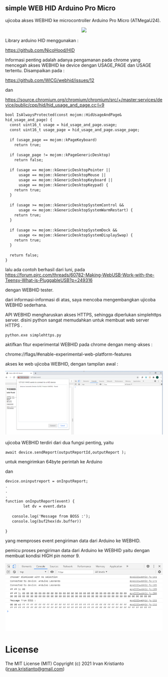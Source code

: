 ## simple WEB HID Arduino Pro Micro 



ujicoba akses WEBHID ke microcontroller Arduino Pro Micro (ATMegaU24).


<p align="center">
  <img src="img/Arduino.png">
</p>


Library arduino HID menggunakan :

https://github.com/NicoHood/HID

Informasi penting adalah adanya pengamanan pada chrome yang mencegah akses WEBHID ke device
dengan USAGE_PAGE dan USAGE tertentu. Disampaikan pada :


https://github.com/WICG/webhid/issues/12

dan 

https://source.chromium.org/chromium/chromium/src/+/master:services/device/public/cpp/hid/hid_usage_and_page.cc;l=9

```
bool IsAlwaysProtected(const mojom::HidUsageAndPage& hid_usage_and_page) {
  const uint16_t usage = hid_usage_and_page.usage;
  const uint16_t usage_page = hid_usage_and_page.usage_page;

  if (usage_page == mojom::kPageKeyboard)
    return true;

  if (usage_page != mojom::kPageGenericDesktop)
    return false;

  if (usage == mojom::kGenericDesktopPointer ||
      usage == mojom::kGenericDesktopMouse ||
      usage == mojom::kGenericDesktopKeyboard ||
      usage == mojom::kGenericDesktopKeypad) {
    return true;
  }

  if (usage >= mojom::kGenericDesktopSystemControl &&
      usage <= mojom::kGenericDesktopSystemWarmRestart) {
    return true;
  }

  if (usage >= mojom::kGenericDesktopSystemDock &&
      usage <= mojom::kGenericDesktopSystemDisplaySwap) {
    return true;
  }

  return false;
}
```

lalu ada contoh berhasil dari luni, pada
https://forum.pjrc.com/threads/60782-Making-WebUSB-Work-with-the-Teensy-What-is-PluggableUSB?p=249316

dengan WEBHID tester.

dari informasi-informasi di atas, saya mencoba mengembangkan ujicoba WEBHID sederhana.

API WEBHID mengharuskan akses HTTPS, sehingga diperlukan simplehttps server. 
disini python sangat memudahkan untuk membuat web server HTTPS .

```
python.exe simplehttps.py
```

aktifkan fitur experimental WEBHID pada chrome dengan meng-akses :

chrome://flags/#enable-experimental-web-platform-features

akses ke web ujicoba WEBHID, dengan tampilan awal :


<p align="center">
  <img src="img/screenshot01.png">
</p>

ujicoba WEBHID terdiri dari dua fungsi penting,
yaitu 
```
await device.sendReport(outputReportId,outputReport ); 
```
untuk mengirimkan 64byte perintah ke Arduino

dan
```
device.oninputreport = onInputReport;
.
.
.
function onInputReport(event) {
	    let dv = event.data

   console.log('Message from BOSS :');
   console.log(buf2hex(dv.buffer))

}
```
yang memproses event pengiriman data dari Arduino ke WEBHID.

pemicu proses pengiriman data dari Arduino ke WEBHID yaitu dengan membuat kondisi HIGH pin nomor 9.


<p align="center">
  <img src="img/screenshot02.png">
</p>


# License
The MIT License (MIT) Copyright (c) 2021 Irvan Kristianto (irvan.kristianto@gmail.com)
